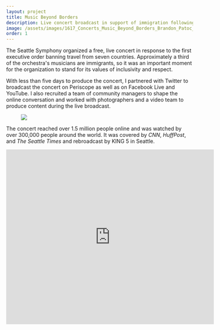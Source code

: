 ```yaml
---
layout: project
title: Music Beyond Borders
description: Live concert broadcast in support of immigration following the first executive travel ban in 2017.
image: /assets/images/1617_Concerts_Music_Beyond_Borders_Brandon_Patoc_0007.jpg
order: 1
---
```


The Seattle Symphony organized a free, live concert in response to the first executive order banning travel from seven countries. Approximately a third of the orchestra's musicians are immigrants, so it was an important moment for the organization to stand for its values of inclusivity and respect.

With less than five days to produce the concert, I partnered with Twitter to broadcast the concert on Periscope as well as on Facebook Live and YouTube. I also recruited a team of community managers to shape the online conversation and worked with photographers and a video team to produce content during the live broadcast.

<figure class="figure">
  <img src="/assets/images/music-beyond-borders-facebook.jpg">
</figure>

The concert reached over 1.5 million people online and was watched by over 300,000 people around the world. It was covered by _CNN_, _HuffPost_, and _The Seattle Times_ and rebroadcast by KING 5 in Seattle.

<iframe src="https://www.facebook.com/plugins/video.php?href=https%3A%2F%2Fwww.facebook.com%2Fseattlesymphony%2Fvideos%2F10155084976554434%2F&show_text=1&width=560" width="560" height="472" style="border:none;overflow:hidden" scrolling="no" frameborder="0" allowTransparency="true" allow="encrypted-media" allowFullScreen="true"></iframe>
